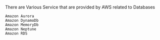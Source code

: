 There are Various Service that are provided by AWS related to Databases 


```
Amazon Aurora
Amazon DynamoDb
Amazon MemoryDb
Amazon Neptune
Amazon RDS
```

